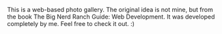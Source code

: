 This is a web-based photo gallery.
The original idea is not mine, but from the book The Big Nerd Ranch Guide: Web Development. 
It was developed completely by me. 
Feel free to check it out. :)